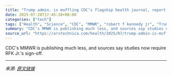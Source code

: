 ```yaml
---
title: "Trump admin. is muffling CDC’s flagship health journal, report finds"
date: 2025-07-28T17:45:28+08:00
categories: ["tech"]
tags: ["Health", "Science", "CDC", "MMWR", "robert f kennedy jr", "Trump"]
summary: "CDC's MMWR is publishing much less, and sources say studies now require RFK Jr.'s sign-off."
source_url: "https://arstechnica.com/health/2025/07/trump-admin-is-muffling-cdcs-flagship-health-journal-report-finds/"
---
```


CDC's MMWR is publishing much less, and sources say studies now require RFK Jr.'s sign-off.

---

*来源: [原文链接](https://arstechnica.com/health/2025/07/trump-admin-is-muffling-cdcs-flagship-health-journal-report-finds/)*
